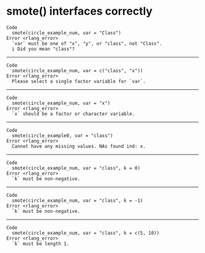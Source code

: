 # smote() interfaces correctly

    Code
      smote(circle_example_num, var = "Class")
    Error <rlang_error>
      `var` must be one of "x", "y", or "class", not "Class".
      i Did you mean "class"?

---

    Code
      smote(circle_example_num, var = c("class", "x"))
    Error <rlang_error>
      Please select a single factor variable for `var`.

---

    Code
      smote(circle_example_num, var = "x")
    Error <rlang_error>
      `x` should be a factor or character variable.

---

    Code
      smote(circle_example0, var = "class")
    Error <rlang_error>
      Cannot have any missing values. NAs found ind: x.

---

    Code
      smote(circle_example_num, var = "class", k = 0)
    Error <rlang_error>
      `k` must be non-negative.

---

    Code
      smote(circle_example_num, var = "class", k = -1)
    Error <rlang_error>
      `k` must be non-negative.

---

    Code
      smote(circle_example_num, var = "class", k = c(5, 10))
    Error <rlang_error>
      `k` must be length 1.

